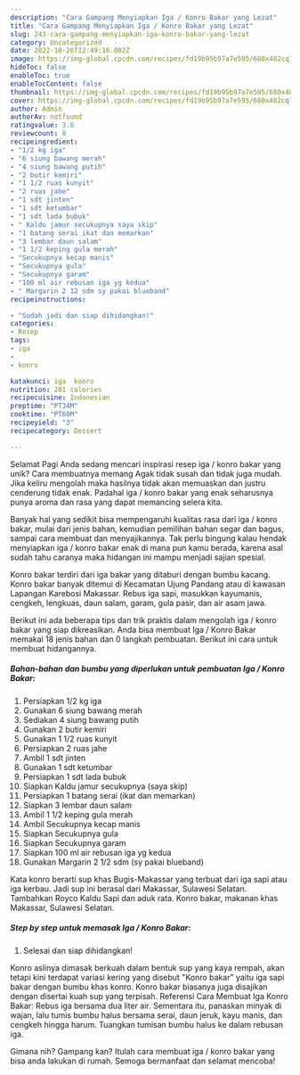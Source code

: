 ```yaml
---
description: "Cara Gampang Menyiapkan Iga / Konro Bakar yang Lezat"
title: "Cara Gampang Menyiapkan Iga / Konro Bakar yang Lezat"
slug: 243-cara-gampang-menyiapkan-iga-konro-bakar-yang-lezat
category: Uncategorized
date: 2022-10-26T12:49:16.002Z
image: https://img-global.cpcdn.com/recipes/fd19b95b97a7e595/680x482cq70/iga-konro-bakar-foto-resep-utama.jpg
hideToc: false
enableToc: true
enableTocContent: false
thumbnail: https://img-global.cpcdn.com/recipes/fd19b95b97a7e595/680x482cq70/iga-konro-bakar-foto-resep-utama.jpg
cover: https://img-global.cpcdn.com/recipes/fd19b95b97a7e595/680x482cq70/iga-konro-bakar-foto-resep-utama.jpg
author: Admin
authorAv: notfound
ratingvalue: 3.6
reviewcount: 8
recipeingredient:
- "1/2 kg iga"
- "6 siung bawang merah"
- "4 siung bawang putih"
- "2 butir kemiri"
- "1 1/2 ruas kunyit"
- "2 ruas jahe"
- "1 sdt jinten"
- "1 sdt ketumbar"
- "1 sdt lada bubuk"
- " Kaldu jamur secukupnya saya skip"
- "1 batang serai ikat dan memarkan"
- "3 lembar daun salam"
- "1 1/2 keping gula merah"
- "Secukupnya kecap manis"
- "Secukupnya gula"
- "Secukupnya garam"
- "100 ml air rebusan iga yg kedua"
- " Margarin 2 12 sdm sy pakai blueband"
recipeinstructions:

- "Sudah jadi dan siap dihidangkan!"
categories:
- Resep
tags:
- iga
- 
- konro

katakunci: iga  konro 
nutrition: 201 calories
recipecuisine: Indonesian
preptime: "PT34M"
cooktime: "PT60M"
recipeyield: "3"
recipecategory: Dessert

---
```



Selamat Pagi Anda sedang mencari inspirasi resep iga / konro bakar yang unik? Cara membuatnya memang Agak tidak susah dan tidak juga mudah. Jika keliru mengolah maka hasilnya tidak akan memuaskan dan justru cenderung tidak enak. Padahal iga / konro bakar yang enak seharusnya punya aroma dan rasa yang dapat memancing selera kita.


Banyak hal yang sedikit bisa mempengaruhi kualitas rasa dari iga / konro bakar, mulai dari jenis bahan, kemudian pemilihan bahan segar dan bagus, sampai cara membuat dan menyajikannya. Tak perlu bingung kalau hendak menyiapkan iga / konro bakar enak di mana pun kamu berada, karena asal sudah tahu caranya maka hidangan ini mampu menjadi sajian spesial.

Konro bakar terdiri dari iga bakar yang ditaburi dengan bumbu kacang. Konro bakar banyak ditemui di Kecamatan Ujung Pandang atau di kawasan Lapangan Karebosi Makassar. Rebus iga sapi, masukkan kayumanis, cengkeh, lengkuas, daun salam, garam, gula pasir, dan air asam jawa.


Berikut ini ada beberapa tips dan trik praktis dalam mengolah iga / konro bakar yang siap dikreasikan. Anda bisa membuat Iga / Konro Bakar memakai 18 jenis bahan dan 0 langkah pembuatan. Berikut ini cara untuk membuat hidangannya.

<!--inarticleads1-->

##### Bahan-bahan dan bumbu yang diperlukan untuk pembuatan Iga / Konro Bakar:

1. Persiapkan 1/2 kg iga
1. Gunakan 6 siung bawang merah
1. Sediakan 4 siung bawang putih
1. Gunakan 2 butir kemiri
1. Gunakan 1 1/2 ruas kunyit
1. Persiapkan 2 ruas jahe
1. Ambil 1 sdt jinten
1. Gunakan 1 sdt ketumbar
1. Persiapkan 1 sdt lada bubuk
1. Siapkan  Kaldu jamur secukupnya (saya skip)
1. Persiapkan 1 batang serai (ikat dan memarkan)
1. Siapkan 3 lembar daun salam
1. Ambil 1 1/2 keping gula merah
1. Ambil Secukupnya kecap manis
1. Siapkan Secukupnya gula
1. Siapkan Secukupnya garam
1. Siapkan 100 ml air rebusan iga yg kedua
1. Gunakan  Margarin 2 1/2 sdm (sy pakai blueband)


Kata konro berarti sup khas Bugis-Makassar yang terbuat dari iga sapi atau iga kerbau. Jadi sup ini berasal dari Makassar, Sulawesi Selatan. Tambahkan Royco Kaldu Sapi dan aduk rata. Konro bakar, makanan khas Makassar, Sulawesi Selatan. 

<!--inarticleads2-->

##### Step by step untuk memasak Iga / Konro Bakar:


1. Selesai dan siap dihidangkan!

Konro aslinya dimasak berkuah dalam bentuk sup yang kaya rempah, akan tetapi kini terdapat variasi kering yang disebut &#34;Konro bakar&#34; yaitu iga sapi bakar dengan bumbu khas konro. Konro bakar biasanya juga disajikan dengan disertai kuah sup yang terpisah. Referensi Cara Membuat Iga Konro Bakar: Rebus iga bersama dua liter air. Sementara itu, panaskan minyak di wajan, lalu tumis bumbu halus bersama serai, daun jeruk, kayu manis, dan cengkeh hingga harum. Tuangkan tumisan bumbu halus ke dalam rebusan iga. 

Gimana nih? Gampang kan? Itulah cara membuat iga / konro bakar yang bisa anda lakukan di rumah. Semoga bermanfaat dan selamat mencoba!
